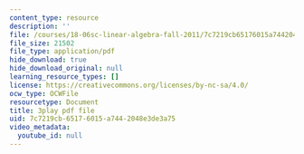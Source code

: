 ```yaml
---
content_type: resource
description: ''
file: /courses/18-06sc-linear-algebra-fall-2011/7c7219cb65176015a7442048e3de3a75_cfn2ZUuWPd0.pdf
file_size: 21502
file_type: application/pdf
hide_download: true
hide_download_original: null
learning_resource_types: []
license: https://creativecommons.org/licenses/by-nc-sa/4.0/
ocw_type: OCWFile
resourcetype: Document
title: 3play pdf file
uid: 7c7219cb-6517-6015-a744-2048e3de3a75
video_metadata:
  youtube_id: null
---
```


